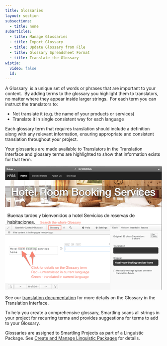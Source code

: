 ```yaml
---
title: Glossaries
layout: section
subsections:
  - title: none
subarticles:
  - title: Manage Glossaries
  - title: Import Glossary
  - title: Update Glossary from File
  - title: Glossary Spreadsheet Format
  - title: Translate the Glossary
wistia:
  video: false
  id:
---
```



A Glossary  is a unique set of words or phrases that are important to your content.  By adding terms to the glossary you highlight them to translators, no matter where they appear inside larger strings.  For each term you can instruct the translators to:

* Not translate it (e.g. the name of your products or services)
* Translate it in single consistent way for each language

Each glossary term that requires translation should include a definition along with any relevant information, ensuring appropriate and consistent translation throughout your project.

Your glossaries are made available to Translators in the Translation Interface and glossary terms are highlighted to show that information exists for that term.

![](/uploads/versions/smartling---translations-management--smartling-hotels--1---x----944-742x---.png)

See our [translation documentation](/knowledge-base/articles/glossary-in-the-translation-interface/) for more details on the Glossary in the Translation Interface.

To help you create a comprehensive glossary, Smartling scans all strings in your project for recurring terms and provides suggestions for terms to add to your Glossary.

Glossaries are assigned to Smartling Projects as part of a Linguistic Package. See [Create and Manage Linguistic Packages](/knowledge-base/articles/create-and-manage-linguistic-packages/) for details.